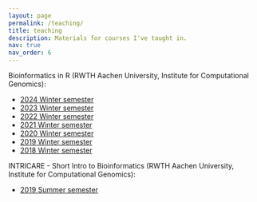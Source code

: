 ```yaml
---
layout: page
permalink: /teaching/
title: teaching
description: Materials for courses I've taught in.
nav: true
nav_order: 6
---
```


Bioinformatics in R (RWTH Aachen University, Institute for Computational Genomics):

- [2024 Winter semester](https://www.costalab.org/bioinformatics-in-r-2024/)
- [2023 Winter semester](https://www.costalab.org/bioinformatics-in-r-2023/)
- [2022 Winter semester](https://www.costalab.org/bioinformatics-in-r-2022/)
- [2021 Winter semester](https://www.costalab.org/bioinformatics-in-r-2021/)
- [2020 Winter semester](https://www.costalab.org/bioinformatics-in-r-2020/)
- [2019 Winter semester](https://www.costalab.org/bioinformatics-in-r-2019/)
- [2018 Winter semester](https://www.costalab.org/teaching/intror2018/)

INTRICARE - Short Intro to Bioinformatics (RWTH Aachen University, Institute for Computational Genomics):

- [2019 Summer semester](https://www.costalab.org/intricare-intro-to-bioinformatics/)

